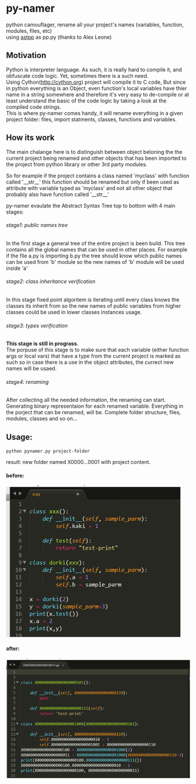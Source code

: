 # py-namer
python camouflager, rename all your project's names (variables, function, modules, files, etc)  
using [astpp](http://alexleone.blogspot.co.uk/2010/01/python-ast-pretty-printer.html) as pp.py (thanks to Alex Leone)

## Motivation
Python is interpreter language. As such, it is really hard to compile it, and obfuscate code logic. Yet, sometimes there is a such need.  
Using Cython(http://cython.org) project will compile it to C code, But since in python everything is an Object, even function's local variables have thier name in a string somewhere and therefore it's very easy to de-compile or at least understand the basic of the code logic by taking a look at the compiled code strings.  
This is where py-namer comes handy, it will rename everything in a given project folder: files, import statments, classes, functions and variables. 

## How its work
The main chalange here is to distinguish between object beloning the the current project being renamed and other objects that has been imported to the project from python library or other 3rd party modules.  
  
So for example if the project contains a class named 'myclass' with function called '\_\_str__' this function should be renamed but only if been used as attribute with variable typed as 'myclass' and not all other object that probably also have function called '\_\_str__'  
  
py-namer evaulate the Abstract Syntax Tree top to bottom with 4 main stages:

###### stage1: public names tree
In the first stage a general tree of the entire project is been build. This tree contains all the global names that can be used in other places. For example if the file a.py is importing b.py the tree should know which public names can be used from 'b' module so the new names of 'b' module will be used inside 'a'  

###### stage2: class inheritance verification
In this stage fixed point algoritem is iterating until every class knows the classes its inherit from so the new names of public variables from higher classes could be used in lower classes instances usage.

###### stage3: types verification
**This stage is still in prograss**.  
The porpuse of this stage is to make sure that each variable (either function args or local vars) that have a type from the current project is marked as such so in case there is a use in the object attributes, the currect new names will be usaed.

###### stage4: renaming
After collecting all the needed information, the renaming can start. Generating binary representaion for each renamed variable. Everything in the porject that can be renamed, will be. Complete folder structure, files, modules, classes and so on...

## Usage: 
    python pynamer.py project-folder  
result: new folder named X0000...0001 with project content.


#### before: 
![](https://github.com/dorki/py-namer/blob/master/pics/original.png)
#### after:
![](https://github.com/dorki/py-namer/blob/master/pics/named.png)

